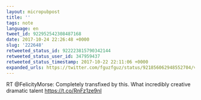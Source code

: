 ```yaml
---
layout: micropubpost
title: ''
tags: note
language: en
tweet_id: 922952542308487168
date: 2017-10-24 22:26:48 +0000
slug: '222648'
retweeted_status_id: 922223815790342144
retweeted_status_user_id: 347959437
retweeted_status_timestamp: 2017-10-22 22:11:06 +0000
expanded_urls: https://twitter.com/fguzfguz/status/921856062948552704/video/1,https://twitter.com/fguzfguz/status/921856062948552704/video/1
---
```

RT @FelicityMorse: Completely transfixed by this. What incredibly creative dramatic talent https://t.co/RnFz1ze9nI
